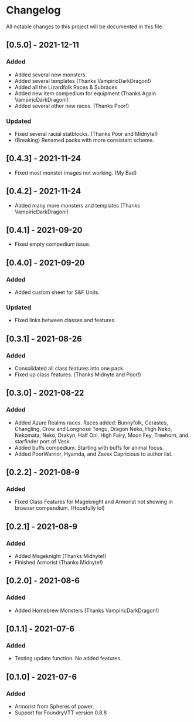 # Changelog

All notable changes to this project will be documented in this file.

## [0.5.0] - 2021-12-11

### Added
- Added several new monsters.
- Added several templates (Thanks VampiricDarkDragon!)
- Added all the Lizardfolk Races & Subraces
- Added new item compedium for equipment (Thanks Again VampiricDarkDragon!) 
- Added several other new races. (Thanks Poor!)

### Updated

- Fixed several racial statblocks. (Thanks Poor and Midnyte!)
- (Breaking) Renamed packs with more consistant scheme.

## [0.4.3] - 2021-11-24

- Fixed most monster images not working. (My Bad)

## [0.4.2] - 2021-11-24

- Added many more monsters and templates (Thanks VampiricDarkDragon!)

## [0.4.1] - 2021-09-20

- Fixed empty compedium issue.


## [0.4.0] - 2021-09-20

### Added

- Added custom sheet for S&F Units.

### Updated

- Fixed links between classes and features.


## [0.3.1] - 2021-08-26

### Added

- Consolidated all class features into one pack.
- Fixed up class features. (Thanks Midnyte and Poor!)


## [0.3.0] - 2021-08-22

### Added

- Added Azure Realms races. Races added: Bunnyfolk, Cerastes, Changling, Crow and Longnose Tengu, Dragon Neko, High Neko, Nekomata, Neko, Drakyn, Half Oni, High Fairy, Moon Fey, Treehorn, and starfinder port of Vesk.
- Added buffs compedium. Starting with buffs for animal focus.
- Added PoorWarrior, Hyamda, and Zavex Capricious to author list.

## [0.2.2] - 2021-08-9

### Added

- Fixed Class Features for Mageknight and Armorist not showing in browser compendium. (Hopefully lol)

## [0.2.1] - 2021-08-9

### Added

- Added Mageknight (Thanks Midnyte!)
- Finished Armorist (Thanks Midnyte!)

## [0.2.0] - 2021-08-6

### Added

- Added Homebrew Monsters (Thanks VampiricDarkDragon!)

## [0.1.1] - 2021-07-6

### Added

- Testing update function. No added features.

## [0.1.0] - 2021-07-6

### Added

- Armorist from Spheres of power.
- Support for FoundryVTT version 0.8.8
